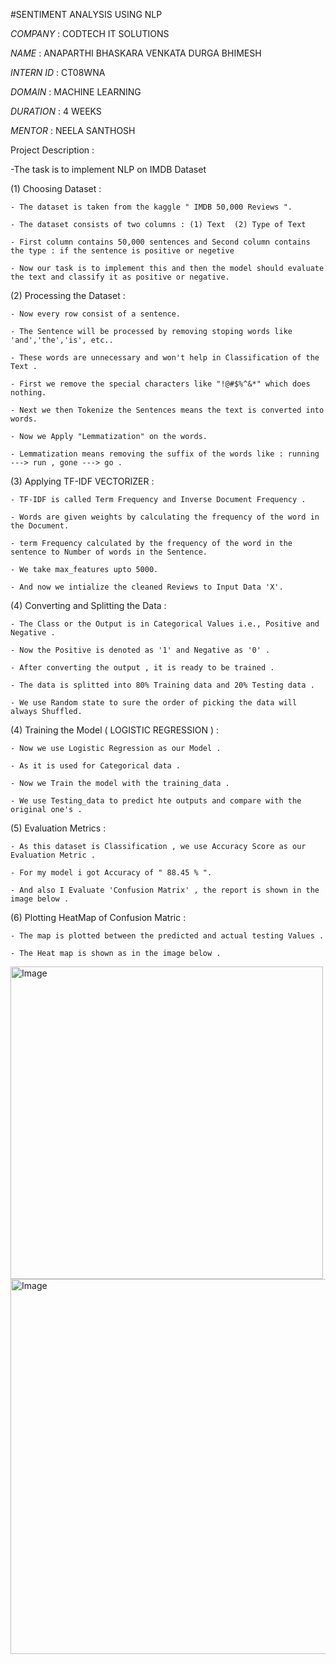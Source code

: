 #SENTIMENT ANALYSIS USING NLP

*COMPANY* : CODTECH IT SOLUTIONS

*NAME* : ANAPARTHI BHASKARA VENKATA DURGA BHIMESH

*INTERN ID* : CT08WNA

*DOMAIN* : MACHINE LEARNING

*DURATION* : 4 WEEKS

*MENTOR* : NEELA SANTHOSH


Project Description : 

-The task is to implement NLP on IMDB Dataset

  (1) Choosing Dataset : 

    - The dataset is taken from the kaggle " IMDB 50,000 Reviews ".
    
    - The dataset consists of two columns : (1) Text  (2) Type of Text
    
    - First column contains 50,000 sentences and Second column contains the type : if the sentence is positive or negetive

    - Now our task is to implement this and then the model should evaluate the text and classify it as positive or negative.

  (2) Processing the Dataset :

    - Now every row consist of a sentence.

    - The Sentence will be processed by removing stoping words like 'and','the','is', etc..

    - These words are unnecessary and won't help in Classification of the Text .

    - First we remove the special characters like "!@#$%^&*" which does nothing.

    - Next we then Tokenize the Sentences means the text is converted into words.

    - Now we Apply "Lemmatization" on the words.

    - Lemmatization means removing the suffix of the words like : running ---> run , gone ---> go .

  (3) Applying TF-IDF VECTORIZER :

    - TF-IDF is called Term Frequency and Inverse Document Frequency .

    - Words are given weights by calculating the frequency of the word in the Document.

    - term Frequency calculated by the frequency of the word in the sentence to Number of words in the Sentence.

    - We take max_features upto 5000.

    - And now we intialize the cleaned Reviews to Input Data 'X'.

  (4) Converting and Splitting the Data : 

    - The Class or the Output is in Categorical Values i.e., Positive and Negative .

    - Now the Positive is denoted as '1' and Negative as '0' .

    - After converting the output , it is ready to be trained .

    - The data is splitted into 80% Training data and 20% Testing data .

    - We use Random state to sure the order of picking the data will always Shuffled.

  (4) Training the Model ( LOGISTIC REGRESSION ) : 

    - Now we use Logistic Regression as our Model .

    - As it is used for Categorical data .

    - Now we Train the model with the training_data .

    - We use Testing_data to predict hte outputs and compare with the original one's .

  (5) Evaluation Metrics :

    - As this dataset is Classification , we use Accuracy Score as our Evaluation Metric .

    - For my model i got Accuracy of " 88.45 % ".

    - And also I Evaluate 'Confusion Matrix' , the report is shown in the image below .

  (6) Plotting HeatMap of Confusion Matric : 

    - The map is plotted between the predicted and actual testing Values .

    - The Heat map is shown as in the image below .



<img height="500" width="500" alt="Image" src="https://github.com/user-attachments/assets/711a1781-b130-4dc3-86ae-f268778f207f" />



<img height="600" width="600" alt="Image" src="https://github.com/user-attachments/assets/492f4d88-7a0e-4429-9361-db14bb5e0d14" />










    
